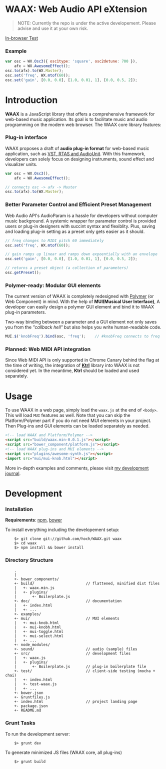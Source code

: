 # WAAX: Web Audio API eXtension

> NOTE: Currently the repo is under the active developement. Please advise and use it at your own risk.

<!-- travis build image -->

[In-browser Test](#)

### Example

```javascript
var osc = WX.Osc3({ osc1type: 'square', osc2detune: 700 }),
    afx = WX.AwesomeEffect();
osc.to(afx).to(WX.Master);   
osc.set('freq', WX.mtof(60));
osc.set('gain', [0.0, 0.0], [1.0, 0.01, 1], [0.0, 0.5, 2]);
```


# Introduction
__WAAX__ is a JavaScript library that offers a comprehensive framework for web-based music application. Its goal is to facilitate music and audio programming on the modern web browser. The WAAX core library features:

### Plug-in interface
WAAX proposes a draft of __audio plug-in format__ for web-based music application, such as [VST, RTAS and AudioUnit](http://en.wikipedia.org/wiki/Audio_plug-in). With this framework, developers can solely focus on designing instruments, sound effect and visualizer units.

```javascript
var osc = WX.Osc3(),
    afx = WX.AwesomeEffect();

// connects osc -> afx -> Master    
osc.to(afx).to(WX.Master);              
```

### Better Parameter Control and Efficient Preset Management
Web Audio API's AudioParam is a hassle for developers without computer music background. A systemic wrapper for parameter control is provided users or plug-in designers with succint syntax and flexiblity. Plus, saving and loading plug-in setting as a preset only gets easier as it should.

```javascript
// freq changes to MIDI pitch 60 immediately
osc.set('freq', WX.mtof(60));

// gain ramps up linear and ramps down expoentially with an envelope
osc.set('gain', [0.0, 0.0], [1.0, 0.01, 1], [0.0, 0.5, 2]);

// returns a preset object (a collection of parameters)
osc.getPreset();
```

### Polymer-ready: Modular GUI elements
The current version of WAAX is completely redesigned with [Polymer](http://www.polymer-project.org/) (or Web Component) in mind. With the help of __MUI(Musical User Interface)__, A developer can easily design a polymer GUI element and bind it to WAAX plug-in parameters. 

Two-way binding between a parameter and a GUI element not only saves you from the _"callback hell"_ but also helps you write human-readable code.

```javascript
MUI.$('knobFreq').bind(osc, 'freq');    // #knobFreq connects to freq
```

### Planned: Web MIDI API integration
Since Web MIDI API is only supported in Chrome Canary behind the flag at the time of writing, the integration of [__Ktrl__](https://github.com/hoch/Ktrl) library into WAAX is not considered yet. In the meantime, __Ktrl__ should be loaded and used separately.


# Usage

To use WAAX in a web page, simply load the `waax.js` at the end of `<body>`. This will load `MUI` features as well. Note that you can skip the Platform/Polymer part if you do not need MUI elements in your project. Then Plug-ins and GUI elements can be loaded separately as needed.

```html
<!-- load WAAX and Platform/Polymer -->
<script src="build/waax.min-0.0.1.js"></script>
<script src="bower_component/platform.js"></script>
<!-- load WAAX plug-ins and MUI elements -->
<script src="plugins/awesome-synth.js"></script>
<import src="mui/mui-knob.html"></script>
```

More in-depth examples and comments, please visit [my development journal](https://ccrma.stanford.edu/~hongchan/posts/).


# Development


### Installation

__Requirements__: [npm](http://nodejs.org/download/), [bower](http://bower.io/)

To install everything including the developement setup:

        $> git clone git://github.com/hoch/WAAX.git waax
        $> cd waax
        $> npm install && bower install


### Directory Structure

        .
        |
        +- bower_components/
        +- build/                       // flattened, minified dist files
        |   +- waax.min.js
        |   +- plugins/
        |       +- Boilerplate.js
        +- doc/                         // documentation
        |   +- index.html
        |   +- ...       
        +- examples/
        +- mui/                         // MUI elements
        |   +- mui-knob.html
        |   +- mui-knobh.html
        |   +- mui-toggle.html
        |   +- mui-select.html
        |   +- ...
        +- node_modules/
        +- sound/                       // audio (sample) files
        +- src/                         // development files
        |   +- waax.js
        |   +- plugins/
        |       +- Boilerplate.js       // plug-in boilerplate file 
        +- test/                        // client-side testing (mocha + chai)
        |   +- index.html
        |   +- test-waax.js
        |   +- ...
        +- bower.json           
        +- Gruntfiles.js        
        +- index.html                   // project landing page
        +- package.json
        +- README.md


### Grunt Tasks

To run the development server:

        $> grunt dev

To generate minimized JS files (WAAX core, all plug-ins)

        $> grunt build
